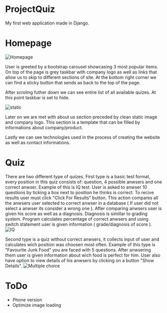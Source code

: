 # ProjectQuiz
My first web application made in Django.

# Homepage
![Homepage](https://user-images.githubusercontent.com/67752731/102684956-571c9180-41dd-11eb-9e3f-8b274bedf3c8.PNG)

User is greeted by a bootstrap carousel showcasing 3 most popular items. 
On top of the page is grey taskbar with company logo as well as links that allow us to skip to different sections of site.
At the bottom right corner we can find a sticky button that sends as back to the top of the page.

After scroling futher down we can see entire list of all available quizes. At this point taskbar is set to hide.

![static](https://user-images.githubusercontent.com/67752731/102685019-b1b5ed80-41dd-11eb-9c70-3d18f6c27d1c.PNG)

Later on we are met with about us section preceded by clean static image and company logo. This section is a template that can be filled by informations about company/product. 

Lastly we can see technologies used in the process of creating the website as well as contact informations.

# Quiz
There are two different type of quizes.
First type is a basic test format, every position in this quiz consists of: question, 4 possible anwsers and one correct anwser.
Example of this is IQ test. User is asked to anwser 10 questions by ticking a box next to position he thinks is correct. 
To recive results user must click "Click For Results" button. This action compares all the anwsers user selected to correct 
anwser in a database ( If user did not select a anwser its consider a wrong one ). After comparing anwsers user is given his
score as well as a diagnosis. Diagnosis is simillar to grading system. Program calculates percentage of correct anwsers and
using switch statement user is given information ( grade/diagnosis of score ). 
![IQ](https://user-images.githubusercontent.com/67752731/102685112-70720d80-41de-11eb-8fe8-9f5d553610f3.PNG)

Second type is a quiz without correct anwsers, it collects input of user and calculates wich position was choosen most often.
Example of this type is "Favourite Junk Food" you are faced with 5 questions. After anwsering them user is given information
about wich food is perfect for him. User also have option to view details of his anwsers by clicking on a button "Show Details".
![Multiple choice](https://user-images.githubusercontent.com/67752731/102685118-74059480-41de-11eb-9470-d3394f73225c.PNG)


# ToDo
- Phone version
- Optimize image loading

